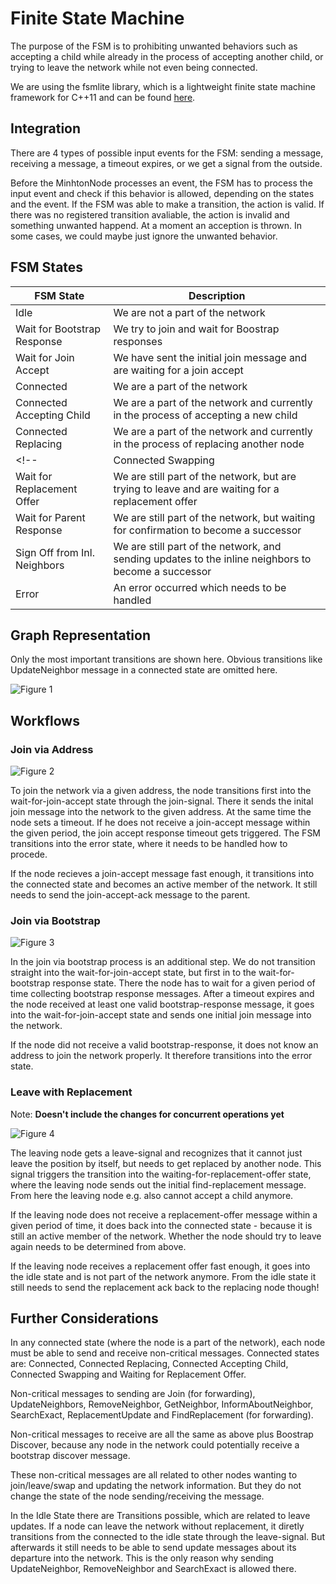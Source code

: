 # Finite State Machine

The purpose of the FSM is to prohibiting unwanted behaviors such as accepting a child while already in the process of accepting another child, or trying to leave the network while not even being connected.

We are using the fsmlite library, which is a lightweight finite state machine framework for C++11 and can be found [here](https://github.com/tkem/fsmlite).

## Integration

There are 4 types of possible input events for the FSM: sending a message, receiving a message, a timeout expires, or we get a signal from the outside.

Before the MinhtonNode processes an event, the FSM has to process the input event and check if this behavior is allowed, depending on the states and the event. If the FSM was able to make a transition, the action is valid. If there was no registered transition avaliable, the action is invalid and something unwanted happend. At a moment an acception is thrown. In some cases, we could maybe just ignore the unwanted behavior.

## FSM States

| FSM State                    | Description                                                                                         |
|------------------------------|-----------------------------------------------------------------------------------------------------|
| Idle                         | We are not a part of the network                                                                    |
| Wait for Bootstrap Response  | We try to join and wait for Boostrap responses                                                      |
| Wait for Join Accept         | We have sent the initial join message and are waiting for a join accept                             |
| Connected                    | We are a part of the network                                                                        |
| Connected Accepting Child    | We are a part of the network and currently in the process of accepting a new child                  |
| Connected Replacing          | We are a part of the network and currently in the process of replacing another node                 |
<!--| Connected Swapping           | We are a part of the network and currently in the process of swapping our position                  |-->
| Wait for Replacement Offer   | We are still part of the network, but are trying to leave and are waiting for a replacement offer   |
| Wait for Parent Response     | We are still part of the network, but waiting for confirmation to become a successor                |
| Sign Off from Inl. Neighbors | We are still part of the network, and sending updates to the inline neighbors to become a successor |
| Error                        | An error occurred which needs to be handled                                                         |

## Graph Representation

Only the most important transitions are shown here. Obvious transitions like UpdateNeighbor message in a connected state are omitted here.

![Figure 1](../img/finite_state_machine.png "FSM Graph Representation")

## Workflows

### Join via Address

![Figure 2](../img/fsm_join_workflow.png "FSM Join Workflow")

To join the network via a given address, the node transitions first into the wait-for-join-accept state through the join-signal. There it sends the inital join message into the network to the given address.
At the same time the node sets a timeout. If he does not receive a join-accept message within the given period, the join accept response timeout gets triggered. The FSM transitions into the error state, where it needs to be handled how to procede.

If the node recieves a join-accept message fast enough, it transitions into the connected state and becomes an active member of the network. It still needs to send the join-accept-ack message to the parent.

### Join via Bootstrap

![Figure 3](../img/fsm_join_workflow_bootstrap.png "FSM Join with Bootstrap Workflow")

In the join via bootstrap process is an additional step.
We do not transition straight into the wait-for-join-accept state, but first in to the wait-for-bootstrap response state.
There the node has to wait for a given period of time collecting bootstrap response messages.
After a timeout expires and the node received at least one valid bootstrap-response message, it goes into the wait-for-join-accept state and sends one initial join message into the network.

If the node did not receive a valid bootstrap-response, it does not know an address to join the network properly. It therefore transitions into the error state.

### Leave with Replacement

Note: **Doesn't include the changes for concurrent operations yet**

![Figure 4](../img/fsm_leave_with_repl_workflow.png "FSM Leave with Replacement Workflow")

The leaving node gets a leave-signal and recognizes that it cannot just leave the position by itself, but needs to get replaced by another node.
This signal triggers the transition into the waiting-for-replacement-offer state, where the leaving node sends out the initial find-replacement message. From here the leaving node e.g. also cannot accept a child anymore.

If the leaving node does not receive a replacement-offer message within a given period of time, it does back into the connected state - because it is still an active member of the network. Whether the node should try to leave again needs to be determined from above.

If the leaving node receives a replacement offer fast enough, it goes into the idle state and is not part of the network anymore. From the idle state it still needs to send the replacement ack back to the replacing node though!

<!--### Swap

![Figure 5](../img/fsm_swap_workflow.png "FSM Swap Workflow")

The node that is initiating the position swapping is called the initiator.
The node that the initiator wants to swap with is called the acceptor.

After the initiator gets the swap signal, the FSM transitions into the connected-swapping state.
In that state, the initiator is allowed to send the swap offer to the acceptor.
The acceptor receives the swap offer in the connected state.
The acceptor does not transition into the connected-swapping state, because for him the procedure is finished right after processing the swap offer by sending the swap ack. By then the position-swap is done for him.

The initiator receives a swap ack in the connected-swapping state and transitions back into the connected state.
If the initiator does not receive a swap ack within a certain period of time, a timeout gets triggered and the initiator transitions back into the connected state that way.-->

## Further Considerations

In any connected state (where the node is a part of the network), each node must be able to send and receive non-critical messages.
Connected states are: Connected, Connected Replacing, Connected Accepting Child, Connected Swapping and Waiting for Replacement Offer.

Non-critical messages to sending are Join (for forwarding), UpdateNeighbors, RemoveNeighbor, GetNeighbor, InformAboutNeighbor, SearchExact, ReplacementUpdate and FindReplacement (for forwarding).

Non-critical messages to receive are all the same as above plus Boostrap Discover, because any node in the network could potentially receive a bootstrap discover message.

These non-critical messages are all related to other nodes wanting to join/leave/swap and updating the network information. But they do not change the state of the node sending/receiving the message.

In the Idle State there are Transitions possible, which are related to leave updates. If a node can leave the network without replacement, it diretly transitions from the connected to the idle state through the leave-signal. But afterwards it still needs to be able to send update messages about its departure into the network. This is the only reason why sending UpdateNeighbor, RemoveNeighbor and SearchExact is allowed there.
